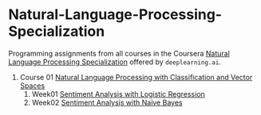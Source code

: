 # Natural-Language-Processing-Specialization
Programming assignments from all courses in the Coursera [Natural Language Processing Specialization](https://www.coursera.org/specializations/natural-language-processing) offered by `deeplearning.ai`.

1. Course 01 [Natural Language Processing with Classification and Vector Spaces](https://www.coursera.org/learn/classification-vector-spaces-in-nlp/home/welcome)
	1. Week01 [Sentiment Analysis with Logistic Regression](https://www.coursera.org/learn/classification-vector-spaces-in-nlp/home/week/1)
	1. Week02 [Sentiment Analysis with Naïve Bayes](https://www.coursera.org/learn/classification-vector-spaces-in-nlp/home/week/2)

